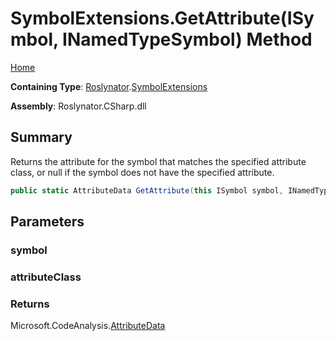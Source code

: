 # SymbolExtensions\.GetAttribute\(ISymbol, INamedTypeSymbol\) Method

[Home](../../../README.md)

**Containing Type**: [Roslynator](../../README.md)\.[SymbolExtensions](../README.md)

**Assembly**: Roslynator\.CSharp\.dll

## Summary

Returns the attribute for the symbol that matches the specified attribute class, or null if the symbol does not have the specified attribute\.

```csharp
public static AttributeData GetAttribute(this ISymbol symbol, INamedTypeSymbol attributeClass)
```

## Parameters

### symbol





### attributeClass





### Returns

Microsoft\.CodeAnalysis\.[AttributeData](https://docs.microsoft.com/en-us/dotnet/api/microsoft.codeanalysis.attributedata)

